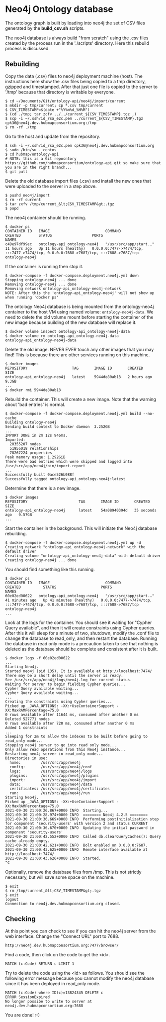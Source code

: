 # Neo4j Ontology database
The ontology graph is built by loading into neo4j the set of CSV files generated by the **build_csv.sh** scripts.

The neo4j database is always build "from scratch" using the .csv files created by the process run in the './scripts' directory. Here this rebuild process is discussed.

## Rebuilding

Copy the data (.csv) files to neo4j deployment machine (host). The instructions here show the .csv files
being copied to a tmp directory, gzipped and timestamped. After that just one file is copied to the server
to '/tmp' because that directory is writable by everyone.
```buildoutcfg
$ cd ~/Documents/Git/ontology-api/neo4j/import/current
$ mkdir -p tmp/current; cp *.csv tmp/current
$ CSV_TIMESTAMP=$(date +"%Y%m%d_%H%M")
$ (cd ./tmp; tar zcfv ../../current_${CSV_TIMESTAMP}.tgz .)
$ scp -i ~/.ssh/id_rsa_e2c.pem ../current_${CSV_TIMESTAMP}.tgz cpk36@neo4j.dev.hubmapconsortium.org:/tmp
$ rm -rf ./tmp
```

Go to the host and update from the repository.
```buildoutcfg
$ ssh -i ~/.ssh/id_rsa_e2c.pem cpk36@neo4j.dev.hubmapconsortium.org
$ sudo /bin/su - centos
$ cd hubmap/ontology-api
# NOTE: this is a Git reposntory https://github.com/hubmapconsortium/ontology-api.git so make sure that you are in the right branch...
$ git pull
```

Delete the old database import files (.csv) and install the new ones that were uploaded to the server in a step above.
```buildoutcfg
$ pushd neo4j/import
$ rm -rf current
$ tar zxfv /tmp/current_&lt;CSV_TIMESTAMP&gt;.tgz
$ popd
```

The neo4j container should be running.
```buildoutcfg
$ docker ps
CONTAINER ID   IMAGE                         COMMAND                  CREATED        STATUS                  PORTS                                                                                  NAMES
c49e97df99ec   ontology-api_ontology-neo4j   "/usr/src/app/start.…"   11 hours ago   Up 11 hours (healthy)   0.0.0.0:7477->7474/tcp, :::7477->7474/tcp, 0.0.0.0:7688->7687/tcp, :::7688->7687/tcp   ontology-neo4j
```

If the container is running then stop it.
```buildoutcfg
$ docker-compose -f docker-compose.deployment.neo4j.yml down
Stopping ontology-neo4j ... done
Removing ontology-neo4j ... done
Removing network ontology-api_ontology-neo4j-network
NOTE: After this the 'ontology-api_ontology-neo4j' will not show up when running 'docker ps'
```

The ontology Neo4j database is being mounted from the ontology-neo4j container to the host VM using named volume: `ontology-neo4j-data`.
We need to delete the old volume mount before starting the container of the new image because building of the new database will replace it.
```
$ docker volume inspect ontology-api_ontology-neo4j-data
$ docker volume rm ontology-api_ontology-neo4j-data
ontology-api_ontology-neo4j-data
```

Delete the old image. NEVER EVER touch any other images that you may find!
This is because there are other services running on this machine.
```buildoutcfg
$ docker images
REPOSITORY                    TAG       IMAGE ID       CREATED        SIZE
ontology-api_ontology-neo4j   latest    5944de80ab13   2 hours ago    9.3GB
...
$ docker rmi 5944de80ab13
```

Rebuild the container. This will create a new image. Note that the warning about 'bad entries' is normal.
```buildoutcfg
$ docker-compose -f docker-compose.deployment.neo4j.yml build --no-cache
Building ontology-neo4j
Sending build context to Docker daemon  3.252GB
...
IMPORT DONE in 2m 12s 946ms. 
Imported:
  20355207 nodes
  51956018 relationships
  78267224 properties
Peak memory usage: 1.292GiB
There were bad entries which were skipped and logged into /usr/src/app/neo4j/bin/import.report
...
Successfully built 0ace526b088f
Successfully tagged ontology-api_ontology-neo4j:latest
```

Determine that there is a new image.
```buildoutcfg
$ docker images
REPOSITORY                       TAG       IMAGE ID       CREATED          SIZE
ontology-api_ontology-neo4j      latest    54a08940394d   35 seconds ago   9.57GB
...
```

Start the container in the background. This will initiate the Neo4j database rebuilding.
```buildoutcfg
$ docker-compose -f docker-compose.deployment.neo4j.yml up -d
Creating network "ontology-api_ontology-neo4j-network" with the default driver
Creating volume "ontology-api_ontology-neo4j-data" with default driver
Creating ontology-neo4j ... done
```

You should find something like this running.
```buildoutcfg
$ docker ps
CONTAINER ID   IMAGE                         COMMAND                  CREATED          STATUS                    PORTS                                                                                  NAMES
60e02ed00622   ontology-api_ontology-neo4j   "/usr/src/app/start.…"   41 minutes ago   Up 41 minutes (healthy)   0.0.0.0:7477->7474/tcp, :::7477->7474/tcp, 0.0.0.0:7688->7687/tcp, :::7688->7687/tcp   ontology-neo4j
...
```

Look at the logs for the container. You should see it waiting for "Cypher Query available", and then it will create constraints using Cypher queries.
After this it will sleep for a minute of two, shutdown, modify the .conf file to change the database to read_only, and then restart the database.
Running the database in read only mode is a precaution taken to see that nothing is deleted as the database should be complete and consistent after it is built.
```buildoutcfg
$ docker logs -f 60e02ed00622
...
Starting Neo4j.
Started neo4j (pid 135). It is available at http://localhost:7474/
There may be a short delay until the server is ready.
See /usr/src/app/neo4j/logs/neo4j.log for current status.
Waiting for server to begin fielding Cypher queries...
Cypher Query available waiting...
Cypher Query available waiting...
...
Creating the constraints using Cypher queries...
Picked up _JAVA_OPTIONS: -XX:+UseContainerSupport -XX:MaxRAMPercentage=75.0
0 rows available after 11644 ms, consumed after another 0 ms
Deleted 527771 nodes
0 rows available after 720 ms, consumed after another 0 ms
Added 1 constraints
...
Sleeping for 2m to allow the indexes to be built before going to read_only mode...
Stopping neo4j server to go into read_only mode...
Only allow read operations from this Neo4j instance...
Restarting neo4j server in read_only mode...
Directories in use:
  home:         /usr/src/app/neo4j
  config:       /usr/src/app/neo4j/conf
  logs:         /usr/src/app/neo4j/logs
  plugins:      /usr/src/app/neo4j/plugins
  import:       /usr/src/app/neo4j/import
  data:         /usr/src/app/neo4j/data
  certificates: /usr/src/app/neo4j/certificates
  run:          /usr/src/app/neo4j/run
Starting Neo4j.
Picked up _JAVA_OPTIONS: -XX:+UseContainerSupport -XX:MaxRAMPercentage=75.0
2021-09-30 21:00:26.867+0000 INFO  Starting...
2021-09-30 21:00:28.974+0000 INFO  ======== Neo4j 4.2.5 ========
2021-09-30 21:00:36.669+0000 INFO  Performing postInitialization step for component 'security-users' with version 2 and status CURRENT
2021-09-30 21:00:36.670+0000 INFO  Updating the initial password in component 'security-users'  
2021-09-30 21:00:42.552+0000 INFO  Called db.clearQueryCaches(): Query cache already empty.
2021-09-30 21:00:42.621+0000 INFO  Bolt enabled on 0.0.0.0:7687.
2021-09-30 21:00:43.625+0000 INFO  Remote interface available at http://localhost:7474/
2021-09-30 21:00:43.626+0000 INFO  Started.
^C
```

Optionally, remove the database files from /tmp.
This is not strictly necessary, but will save some space on the machine.
```buildoutcfg
$ exit
$ rm /tmp/current_&lt;CSV_TIMESTAMP&gt;.tgz
$ exit
logout
Connection to neo4j.dev.hubmapconsortium.org closed.
```

## Checking

At this point you can check to see if you can hit the neo4j server from the web interface. Change the "Connect URL" port to 7688.
```buildoutcfg
http://neo4j.dev.hubmapconsortium.org:7477/browser/
```

Find a code, then click on the code to get the &lt;id&gt;.
```buildoutcfg
MATCH (c:Code) RETURN c LIMIT 1
```

Try to delete the code using the &lt;id&gt; as follows. You should see the following error message because you cannot modify the neo4j database since it has been deployed in read_only mode.
```buildoutcfg
MATCH (c:Code) where ID(c)=13824345 DELETE c
ERROR SessionExpired
No longer possibe to write to server at	neo4j.dev.hubmapconsortium.org:7688
```

You are done! :-)
